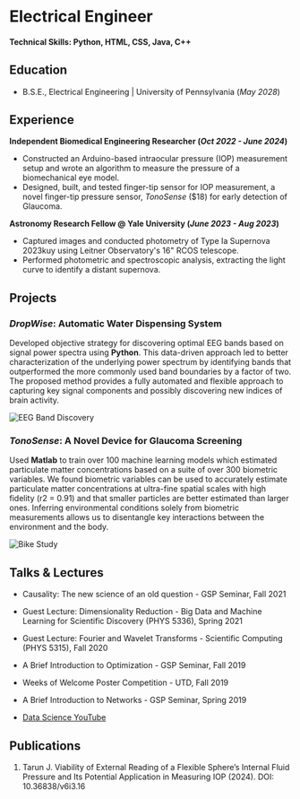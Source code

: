 # Electrical Engineer

#### Technical Skills: Python, HTML, CSS, Java, C++

## Education	 			        		
- B.S.E., Electrical Engineering | University of Pennsylvania (_May 2028_)

## Experience
**Independent Biomedical Engineering Researcher (_Oct 2022 - June 2024_)**
- Constructed an Arduino-based intraocular pressure (IOP) measurement setup and wrote an algorithm to measure the pressure of a biomechanical eye model.
- Designed, built, and tested finger-tip sensor for IOP measurement, a novel finger-tip pressure sensor, _TonoSense_ ($18) for early detection of Glaucoma.

**Astronomy Research Fellow @ Yale University (_June 2023 - Aug 2023_)**
- Captured images and conducted photometry of Type Ia Supernova 2023kuy using Leitner Observatory's 16" RCOS telescope.
- Performed photometric and spectroscopic analysis, extracting the light curve to identify a distant supernova.

## Projects
### _DropWise_: Automatic Water Dispensing System

Developed objective strategy for discovering optimal EEG bands based on signal power spectra using **Python**. This data-driven approach led to better characterization of the underlying power spectrum by identifying bands that outperformed the more commonly used band boundaries by a factor of two. The proposed method provides a fully automated and flexible approach to capturing key signal components and possibly discovering new indices of brain activity.

![EEG Band Discovery](/assets/img/eeg_band_discovery.jpeg)

### _TonoSense_: A Novel Device for Glaucoma Screening

Used **Matlab** to train over 100 machine learning models which estimated particulate matter concentrations based on a suite of over 300 biometric variables. We found biometric variables can be used to accurately estimate particulate matter concentrations at ultra-fine spatial scales with high fidelity (r2 = 0.91) and that smaller particles are better estimated than larger ones. Inferring environmental conditions solely from biometric measurements allows us to disentangle key interactions between the environment and the body.

![Bike Study](/assets/img/bike_study.jpeg)

## Talks & Lectures
- Causality: The new science of an old question - GSP Seminar, Fall 2021
- Guest Lecture: Dimensionality Reduction - Big Data and Machine Learning for Scientific Discovery (PHYS 5336), Spring 2021
- Guest Lecture: Fourier and Wavelet Transforms - Scientific Computing (PHYS 5315), Fall 2020
- A Brief Introduction to Optimization - GSP Seminar, Fall 2019
- Weeks of Welcome Poster Competition - UTD, Fall 2019
- A Brief Introduction to Networks - GSP Seminar, Spring 2019

- [Data Science YouTube](https://www.youtube.com/channel/UCa9gErQ9AE5jT2DZLjXBIdA)

## Publications
1. Tarun J. Viability of External Reading of a Flexible Sphere’s Internal Fluid Pressure and Its Potential Application in Measuring IOP (2024). DOI: 10.36838/v6i3.16
